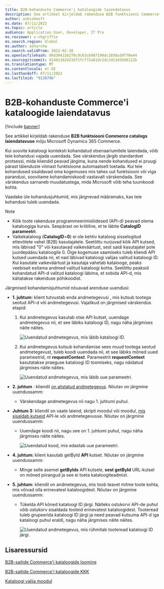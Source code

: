 ```yaml
---
title: B2B-kohanduste Commerce'i kataloogide laiendatavus
description: See artikkel kirjeldab rakenduse B2B funktsiooni Commerce catalogs laiendatavuse mõju Microsoft Dynamics 365 Commerce.
author: ashishmsft
ms.date: 07/11/2022
ms.topic: article
audience: Application User, Developer, IT Pro
ms.reviewer: v-chgriffin
ms.search.region: Global
ms.author: asharchw
ms.search.validFrom: 2022-02-28
ms.openlocfilehash: 06d304226270c9c63c6907190dc1038a38f70e44
ms.sourcegitcommit: d1491362421bf2fcf72a81dc2dc2d13d3b98122b
ms.translationtype: MT
ms.contentlocale: et-EE
ms.lasthandoff: 07/11/2022
ms.locfileid: "9136796"
---
```

# <a name="extensibility-impact-of-commerce-catalogs-for-b2b-customizations"></a>B2B-kohanduste Commerce'i kataloogide laiendatavus

[!include [banner](includes/banner.md)]

See artikkel kirjeldab rakenduse **B2B funktsiooni Commerce catalogs laiendatavuse** mõju Microsoft Dynamics 365 Commerce.

Kui soovite kataloogi konteksti kohandatud stsenaariumitele laiendada, võib teie kohandusi vajada uuendada. See värskendus järgib standardset protsessi, mida kliendid peavad järgima, kuna nende kohandused ei pruugi pärast täienduste viimast funktsioone automaatselt toetada. Kui teie kohandused sisaldavad oma kogemuses mis tahes uut funktsiooni või viga parandusi, soovitame kohandamiskoodi vastavalt värskendada. See värskendus sarnaneb muudatustega, mida Microsoft võib teha tuumkoodi kohta.

Vaadake üle kohandusjuhtumid, mis järgnevad määramaks, kas teie kohandusi tuleb uuendada.

> [!NOTE]
> - Kõik toote rakenduse programmeerimisliidesed (API-d) peavad olema kataloogiga kursis. Seepärast on kriitiline, et te läbite **CatalogID parameetri**.
> - Vaikekataloog (**CatalogID**=**0**) ei ole kehtiv kataloog sisselogitud ettevõtete vahel (B2B) kasutajatele. Seetõttu nurjuvad kõik API kutsed, mis läbivad "0" või kasutavad vaikeväärtust, sest saidi kasutajatel pole juurdepääsu kataloogile 0. Õige kogemuse saamiseks tuleb kliendi API kutsed uuendada nii, et nad läbivad kataloogi valijas valitud kataloogi ID. Kui kasutate vaikeväärtust ja kasutaja vahetab katalooge, peaks veebisait esitama andmed valitud kataloogi kohta. Seetõttu peaksid kohandatud API-d valitud kataloogi läbima, et sobida API-d, mis käitatakse rakenduse põhikoodist.

Järgmised kohandamisjuhtumid nõuavad arenduse uuendusi:

- **1. juhtum:** klient tutvustab enda andmetegevusi [,](e-commerce-extensibility/data-actions.md) mis kutsub tootega seotud API-d või andmetegevusi. Vajalikud on järgmised värskendus etapid:

    1. Kui andmetegevus kasutab otse API kutset, uuendage andmetegevus nii, et see läbiks kataloogi ID, nagu näha järgmises näite näites.

        ![Uuendatud andmetegevus, mis läbib kataloogi ID.](./media/customization1_a.png)

    1. Kui andmetegevus kutsub kohandamise sees muud tootega seotud andmetegevust, tuleb koodi uuendada nii, et see läbiks mõned uued parameetrid, nt **requestContext**. Parameetrit **requestContext** kasutatakse praeguse kataloogi ID toomiseks, nagu näidatud järgmises näite näites.

        ![Uuendatud andmetegevus, mis läbib uue parameetri.](./media/customization1_b.png)

- **2. juhtum** : kliendil [on alistatud andmetegevus](e-commerce-extensibility/data-action-overrides.md). Nõutav on järgmine uuendussamm:

    - Värskendage andmetegevus nii nagu 1. juhtumi puhul.

- **Juhtum 3:** kliendil on vaate laiend, skripti moodul või moodul, [mis sisaldab kutseid](e-commerce-extensibility/modules-overview.md#clone-a-module-library-module) API-le või andmetegevusse. Nõutav on järgmine uuendussamm:

    - Uuendage koodi nii, nagu see on 1. juhtumi puhul, nagu näha järgmises näite näites.

       ![Uuendatud kood, mis edastab uue parameetri.](./media/customization3.png)

- **4. juhtum:** klient kasutab getById **API** kutset. Nõutav on järgmine uuendussamm:

    - Minge selle asemel **getByIds** API kutsele, **sest getById** URL-kutsel on mõned piirangud ja see ei toeta kataloogiteadmist.

- **5. juhtum:** kliendil on andmetegevus, mis toob teavet mitme toote kohta, mis võivad olla erinevatest kataloogidest. Nõutav on järgmine uuendussamm:

    - Tükelda API kõned kataloogi ID järgi. Näiteks ostukorvi API-de puhul võib ostukorv sisaldada tooteid erinevatest kataloogidest. Tooteread tuleb grupeerida kataloogi ID järgi ja need peavad kutsuma API-d iga kataloogi puhul eraldi, nagu näha järgmises näite näites.

        ![Uuendatud andmetegevus, mis rühmitab tooteread kataloogi ID järgi.](./media/customization5.png)

## <a name="additional-resources"></a>Lisaressursid

[B2B-saitide Commerce'i kataloogide loomine](catalogs-b2b-sites.md)

[B2B-saitide Commerce'i kataloogide KKK](catalogs-b2b-sites-FAQ.md)

[Kataloogi valija moodul](catalog-picker.md)
